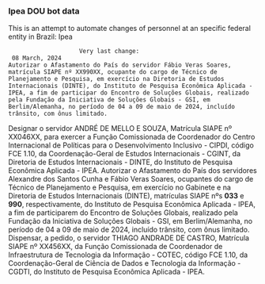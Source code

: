  ### Ipea DOU bot data
 This is an attempt to automate changes of personnel at an specific federal entity in Brazil: Ipea
 
                        Very last change: 
 	 08 March, 2024
	Autorizar o Afastamento do País do servidor Fábio Veras Soares, matrícula SIAPE nº XX990XX, ocupante do cargo de Técnico de Planejamento e Pesquisa, em exercício na Diretoria de Estudos Internacionais (DINTE), do Instituto de Pesquisa Econômica Aplicada - IPEA, a fim de participar do Encontro de Soluções Globais, realizado pela Fundação da Iniciativa de Soluções Globais - GSI, em Berlim/Alemanha, no período de 04 a 09 de maio de 2024, incluído trânsito, com ônus limitado.
Designar o servidor ANDRÉ DE MELLO E SOUZA, Matrícula SIAPE nº XX046XX, para exercer a Função Comissionada de Coordenador do Centro Internacional de Políticas para o Desenvolvimento Inclusivo - CIPDI, código FCE 1.10, da Coordenação-Geral de Estudos Internacionais - CGINT, da Diretoria de Estudos Internacionais - DINTE, do Instituto de Pesquisa Econômica Aplicada - IPEA.
Autorizar o Afastamento do País dos servidores Alexandre dos Santos Cunha e Fábio Veras Soares, ocupantes do cargo de Técnico de Planejamento e Pesquisa, em exercício no Gabinete e na Diretoria de Estudos Internacionais (DINTE), matrículas SIAPE nºs **033** e **990**, respectivamente, do Instituto de Pesquisa Econômica Aplicada - IPEA, a fim de participarem do Encontro de Soluções Globais, realizado pela Fundação da Iniciativa de Soluções Globais - GSI, em Berlim/Alemanha, no período de 04 a 09 de maio de 2024, incluído trânsito, com ônus limitado.
Dispensar, a pedido, o servidor THIAGO ANDRADE DE CASTRO, Matrícula SIAPE nº XX456XX, da Função Comissionada de Coordenador de Infraestrutura de Tecnologia da Informação - COTEC, código FCE 1.10, da Coordenação-Geral de Ciência de Dados e Tecnologia da Informação - CGDTI, do Instituto de Pesquisa Econômica Aplicada - IPEA.
